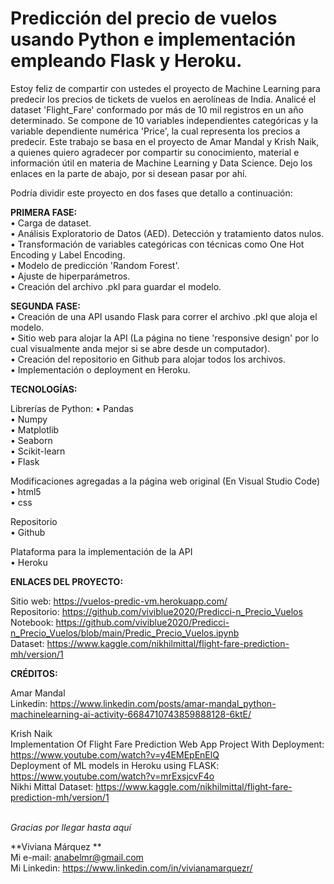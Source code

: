 # Predicción del precio de vuelos usando Python e implementación empleando Flask y Heroku.

Estoy feliz de compartir con ustedes el proyecto de Machine Learning para predecir los precios de tickets de vuelos en aerolíneas de India. Analicé el dataset 'Flight_Fare' conformado por más de 10 mil registros en un año determinado. Se compone de 10 variables independientes categóricas y la variable dependiente numérica 'Price', la cual representa los precios a predecir.
Este trabajo se basa en el proyecto de Amar Mandal y Krish Naik, a quienes quiero agradecer por compartir su conocimiento, material e 
información útil en materia de Machine Learning y Data Science. Dejo los enlaces en la parte de abajo, por si desean pasar por ahí.

Podría dividir este proyecto en dos fases que detallo a continuación:

**PRIMERA FASE:**  <br>
• Carga de dataset.   <br>
• Análisis Exploratorio de Datos (AED). Detección  y tratamiento datos nulos. <br>
• Transformación de variables categóricas con técnicas como One Hot Encoding y Label Encoding.  <br>
• Modelo de predicción 'Random Forest'.  <br>
• Ajuste de hiperparámetros.  <br>
• Creación del archivo .pkl para guardar el modelo.  <br>

**SEGUNDA FASE:** <br>
• Creación de una API usando Flask para correr el archivo .pkl que aloja el modelo.   <br>
• Sitio web para alojar la API (La página no tiene 'responsive design' por lo cual visualmente anda mejor si se abre desde un computador).   <br>
• Creación del repositorio en Github para alojar todos los archivos.   <br>
• Implementación o deployment en Heroku.   <br>

**TECNOLOGÍAS:**  <br>

Librerías de Python:
• Pandas  <br>
• Numpy   <br>
• Matplotlib   <br>
• Seaborn   <br>
• Scikit-learn   <br>
• Flask   <br>

Modificaciones agregadas a la página web original (En Visual Studio Code)   <br>
• html5  <br>
• css   <br>

Repositorio   <br>
• Github   <br>

Plataforma para la implementación de la API   <br>
• Heroku   <br>

**ENLACES DEL PROYECTO:**   <br>

Sitio web: https://vuelos-predic-vm.herokuapp.com/   <br>
Repositorio: https://github.com/viviblue2020/Predicci-n_Precio_Vuelos   <br>
Notebook: https://github.com/viviblue2020/Predicci-n_Precio_Vuelos/blob/main/Predic_Precio_Vuelos.ipynb  <br>
Dataset: https://www.kaggle.com/nikhilmittal/flight-fare-prediction-mh/version/1   <br>

**CRÉDITOS:**  <br> 

Amar Mandal  <br>
Linkedin: https://www.linkedin.com/posts/amar-mandal_python-machinelearning-ai-activity-6684710743859888128-6ktE/  <br>

Krish Naik  <br>
Implementation Of Flight Fare Prediction Web App Project With Deployment: https://www.youtube.com/watch?v=y4EMEpEnElQ  <br>
Deployment of ML models in Heroku using FLASK: https://www.youtube.com/watch?v=mrExsjcvF4o
 <br> 
Nikhi Mittal
Dataset: https://www.kaggle.com/nikhilmittal/flight-fare-prediction-mh/version/1
 <br> <br>
 
*Gracias por llegar hasta aquí*  <br>

**Viviana Márquez **  <br>
Mi e-mail: anabelmr@gmail.com  <br>
Mi Linkedin: https://www.linkedin.com/in/vivianamarquezr/  <br>
